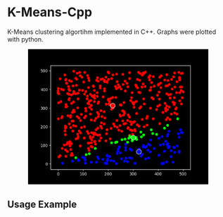 # K-Means-Cpp
K-Means clustering algortihm implemented in C++. Graphs were plotted with python.

<div align="center" width="100%">
<img src="k-means.gif" width="410px">
</div>

## Usage Example
